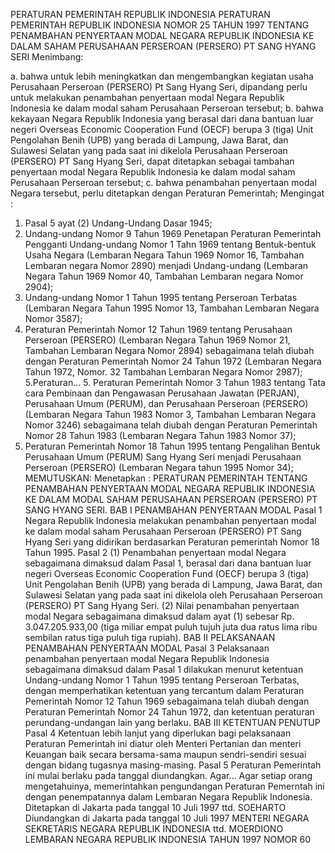  PERATURAN PEMERINTAH REPUBLIK INDONESIA PERATURAN PEMERINTAH REPUBLIK INDONESIA NOMOR 25 TAHUN 1997 TENTANG PENAMBAHAN PENYERTAAN MODAL NEGARA REPUBLIK INDONESIA KE DALAM SAHAM PERUSAHAAN PERSEROAN (PERSERO) PT SANG HYANG SERI
Menimbang:

a. bahwa untuk lebih meningkatkan dan mengembangkan kegiatan usaha Perusahaan Perseroan (PERSERO) Pt Sang Hyang Seri, dipandang perlu untuk melakukan penambahan penyertaan modal Negara Republik Indonesia ke dalam modal saham Perusahaan Perseroan tersebut;
b. bahwa kekayaan Negara Republik Indonesia yang berasal dari dana bantuan luar negeri Overseas Economic Cooperation Fund (OECF) berupa 3 (tiga) Unit Pengolahan Benih (UPB) yang berada di Lampung, Jawa Barat, dan Sulawesi Selatan yang pada saat ini dikelola Perusahaan Perseroan (PERSERO) PT Sang Hyang Seri, dapat ditetapkan sebagai tambahan penyertaan modal Negara Republik Indonesia ke dalam modal saham Perusahaan Perseroan tersebut;
c. bahwa penambahan penyertaan modal Negara tersebut, perlu ditetapkan dengan Peraturan Pemerintah;
Mengingat :

1. Pasal 5 ayat (2) Undang-Undang Dasar 1945;
2. Undang-undang Nomor 9 Tahun 1969 Penetapan Peraturan Pemerintah Pengganti Undang-undang Nomor 1 Tahn 1969 tentang Bentuk-bentuk Usaha Negara (Lembaran Negara Tahun 1969 Nomor 16, Tambahan Lembaran negara Nomor 2890) menjadi Undang-undang (Lembaran Negara Tahun 1969 Nomor 40, Tambahan Lembaran negara Nomor 2904);
3. Undang-undang Nomor 1 Tahun 1995 tentang Perseroan Terbatas (Lembaran Negara Tahun 1995 Nomor 13, Tambahan Lembaran Negara Nomor 3587);
4. Peraturan Pemerintah Nomor 12 Tahun 1969 tentang Perusahaan Perseroan (PERSERO) (Lembaran Negara Tahun 1969 Nomor 21, Tambahan Lembaran Negara Nomor 2894) sebagaimana telah diubah dengan Peraturan Pemerintah Nomor 24 Tahun 1972 (Lembaran Negara Tahun 1972, Nomor. 32 Tambahan Lembaran Negara Nomor 2987);
5.Peraturan… 5. Peraturan Pemerintah Nomor 3 Tahun 1983 tentang Tata cara Pembinaan dan Pengawasan Perusahaan Jawatan (PERJAN), Perusahaan Umum (PERUM), dan Perusahaan Perseroan (PERSERO) (Lembaran Negara Tahun 1983 Nomor 3, Tambahan Lembaran Negara Nomor 3246) sebagaimana telah diubah dengan Peraturan Pemerintah Nomor 28 Tahun 1983 (Lembaran Negara Tahun 1983 Nomor 37);
6. Peraturan Pemerintah Nomor 18 Tahun 1995 tentang Pengalihan Bentuk Perusahaan Umum (PERUM) Sang Hyang Seri menjadi Perusahaan Perseroan (PERSERO) (Lembaran Negara tahun 1995 Nomor 34);
MEMUTUSKAN:
 Menetapkan : PERATURAN PEMERINTAH TENTANG PENAMBAHAN PENYERTAAN MODAL NEGARA REPUBLIK INDONESIA KE DALAM MODAL SAHAM PERUSAHAAN PERSEROAN (PERSERO) PT SANG HYANG SERI.
BAB I PENAMBAHAN PENYERTAAN MODAL
Pasal 1
Negara Republik Indonesia melakukan penambahan penyertaan modal ke dalam modal saham Perusahaan Perseroan (PERSERO) PT Sang Hyang Seri yang didirikan berdasarkan Peraturan pemerintah Nomor 18 Tahun 1995.
Pasal 2
(1) Penambahan penyertaan modal Negara sebagaimana dimaksud dalam Pasal 1, berasal dari dana bantuan luar negeri Overseas Economic Cooperation Fund (OECF) berupa 3 (tiga) Unit Pengolahan Benih (UPB) yang berada di Lampung, Jawa Barat, dan Sulawesi Selatan yang pada saat ini dikelola oleh Perusahaan Perseroan (PERSERO) PT Sang Hyang Seri.
(2) Nilai penambahan penyertaan modal Negara sebagaimana dimaksud dalam ayat (1) sebesar Rp. 3.047.205.933,00 (tiga miliar empat puluh tujuh juta dua ratus lima ribu sembilan ratus tiga puluh tiga rupiah).
BAB II PELAKSANAAN PENAMBAHAN PENYERTAAN MODAL
Pasal 3
Pelaksanaan penambahan penyertaan modal Negara Republik Indonesia sebagaimana dimaksud dalam Pasal 1 dilakukan menurut ketentuan Undang-undang Nomor 1 Tahun 1995 tentang Perseroan Terbatas, dengan memperhatikan ketentuan yang tercantum dalam Peraturan Pemerintah Nomor 12 Tahun 1969 sebagaimana telah diubah dengan Peraturan Pemerintah Nomor 24 Tahun 1972, dan ketentuan peraturan perundang-undangan lain yang berlaku.
BAB III KETENTUAN PENUTUP
Pasal 4
Ketentuan lebih lanjut yang diperlukan bagi pelaksanaan Peraturan Pemerintah ini diatur oleh Menteri Pertanian dan menteri Keuangan baik secara bersama-sama maupun sendri-sendiri sesuai dengan bidang tugasnya masing-masing.
Pasal 5
Peraturan Pemerintah ini mulai berlaku pada tanggal diundangkan. Agar…
Agar setiap orang mengetahuinya, memerintahkan pengundangan Peraturan Pemerntah ini dengan penempatannya dalam Lembaran Negara Republik Indonesia. Ditetapkan di Jakarta pada tanggal 10 Juli 1997 ttd. SOEHARTO Diundangkan di Jakarta pada tanggal 10 Juli 1997 MENTERI NEGARA SEKRETARIS NEGARA REPUBLIK INDONESIA ttd. MOERDIONO LEMBARAN NEGARA REPUBLIK INDONESIA TAHUN 1997 NOMOR 60